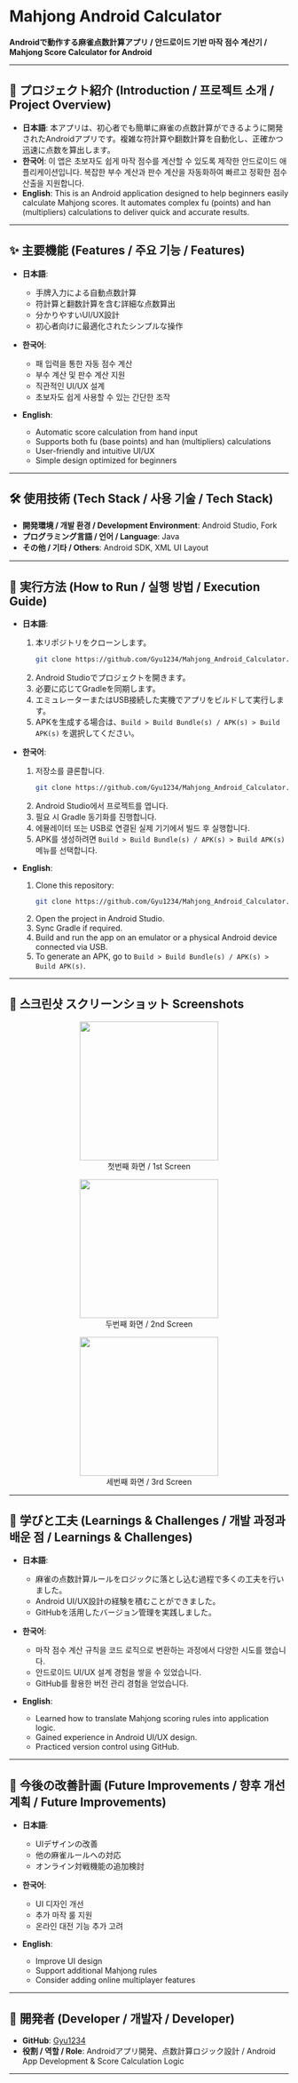# Mahjong Android Calculator  
**Androidで動作する麻雀点数計算アプリ / 안드로이드 기반 마작 점수 계산기 / Mahjong Score Calculator for Android**  

---

## 📌 プロジェクト紹介 (Introduction / 프로젝트 소개 / Project Overview)  
- **日本語**: 本アプリは、初心者でも簡単に麻雀の点数計算ができるように開発されたAndroidアプリです。複雑な符計算や翻数計算を自動化し、正確かつ迅速に点数を算出します。  
- **한국어**: 이 앱은 초보자도 쉽게 마작 점수를 계산할 수 있도록 제작한 안드로이드 애플리케이션입니다. 복잡한 부수 계산과 판수 계산을 자동화하여 빠르고 정확한 점수 산출을 지원합니다.  
- **English**: This is an Android application designed to help beginners easily calculate Mahjong scores. It automates complex fu (points) and han (multipliers) calculations to deliver quick and accurate results.  

---

## ✨ 主要機能 (Features / 주요 기능 / Features)  
- **日本語**:  
  - 手牌入力による自動点数計算  
  - 符計算と翻数計算を含む詳細な点数算出  
  - 分かりやすいUI/UX設計  
  - 初心者向けに最適化されたシンプルな操作  

- **한국어**:  
  - 패 입력을 통한 자동 점수 계산  
  - 부수 계산 및 판수 계산 지원  
  - 직관적인 UI/UX 설계  
  - 초보자도 쉽게 사용할 수 있는 간단한 조작  

- **English**:  
  - Automatic score calculation from hand input  
  - Supports both fu (base points) and han (multipliers) calculations  
  - User-friendly and intuitive UI/UX  
  - Simple design optimized for beginners  

---

## 🛠 使用技術 (Tech Stack / 사용 기술 / Tech Stack)  
- **開発環境 / 개발 환경 / Development Environment**: Android Studio, Fork  
- **プログラミング言語 / 언어 / Language**: Java  
- **その他 / 기타 / Others**: Android SDK, XML UI Layout  

---

## 🚀 実行方法 (How to Run / 실행 방법 / Execution Guide)  
- **日本語**:  
  1. 本リポジトリをクローンします。  
     ```bash
     git clone https://github.com/Gyu1234/Mahjong_Android_Calculator.git
     ```  
  2. Android Studioでプロジェクトを開きます。  
  3. 必要に応じてGradleを同期します。  
  4. エミュレーターまたはUSB接続した実機でアプリをビルドして実行します。  
  5. APKを生成する場合は、`Build > Build Bundle(s) / APK(s) > Build APK(s)` を選択してください。  

- **한국어**:  
  1. 저장소를 클론합니다.  
     ```bash
     git clone https://github.com/Gyu1234/Mahjong_Android_Calculator.git
     ```  
  2. Android Studio에서 프로젝트를 엽니다.  
  3. 필요 시 Gradle 동기화를 진행합니다.  
  4. 에뮬레이터 또는 USB로 연결된 실제 기기에서 빌드 후 실행합니다.  
  5. APK를 생성하려면 `Build > Build Bundle(s) / APK(s) > Build APK(s)` 메뉴를 선택합니다.  

- **English**:  
  1. Clone this repository:  
     ```bash
     git clone https://github.com/Gyu1234/Mahjong_Android_Calculator.git
     ```  
  2. Open the project in Android Studio.  
  3. Sync Gradle if required.  
  4. Build and run the app on an emulator or a physical Android device connected via USB.  
  5. To generate an APK, go to `Build > Build Bundle(s) / APK(s) > Build APK(s)`.  

---

## 📱 스크린샷 スクリーンショット Screenshots

<p align="center">
  <img src="https://github.com/user-attachments/assets/e314112c-921c-4d30-925c-ec798d6ff4ca" width="250" /><br>
  첫번째 화면 / 1st Screen
</p>

<p align="center">
  <img src="https://github.com/user-attachments/assets/6743db1b-d60b-4119-8c46-ab023e467b02" width="250" /><br>
  두번째 화면 / 2nd Screen
</p>

<p align="center">
  <img src="https://github.com/user-attachments/assets/4846ab78-4b09-4452-bc08-07b71ce83427" width="250" /><br>
  세번째 화면 / 3rd Screen
</p>

---

## 📖 学びと工夫 (Learnings & Challenges / 개발 과정과 배운 점 / Learnings & Challenges)  
- **日本語**:  
  - 麻雀の点数計算ルールをロジックに落とし込む過程で多くの工夫を行いました。  
  - Android UI/UX設計の経験を積むことができました。  
  - GitHubを活用したバージョン管理を実践しました。  

- **한국어**:  
  - 마작 점수 계산 규칙을 코드 로직으로 변환하는 과정에서 다양한 시도를 했습니다.  
  - 안드로이드 UI/UX 설계 경험을 쌓을 수 있었습니다.  
  - GitHub를 활용한 버전 관리 경험을 얻었습니다.  

- **English**:  
  - Learned how to translate Mahjong scoring rules into application logic.  
  - Gained experience in Android UI/UX design.  
  - Practiced version control using GitHub.  

---

## 🔮 今後の改善計画 (Future Improvements / 향후 개선 계획 / Future Improvements)  
- **日本語**:  
  - UIデザインの改善  
  - 他の麻雀ルールへの対応  
  - オンライン対戦機能の追加検討  

- **한국어**:  
  - UI 디자인 개선  
  - 추가 마작 룰 지원  
  - 온라인 대전 기능 추가 고려  

- **English**:  
  - Improve UI design  
  - Support additional Mahjong rules  
  - Consider adding online multiplayer features  

---

## 👤 開発者 (Developer / 개발자 / Developer)  
- **GitHub**: [Gyu1234](https://github.com/Gyu1234)  
- **役割 / 역할 / Role**: Androidアプリ開発、点数計算ロジック設計 / Android App Development & Score Calculation Logic  

---
